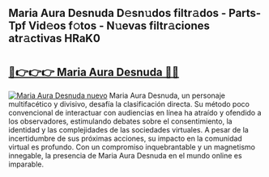 ## Maria Aura Desnuda D𝚎sn𝚞dos filtr𝚊dos - Parts-Tpf Vid𝚎os f𝚘tos - N𝚞evas filtr𝚊ciones atr𝚊ctivas HRaK0

# <h2><a href="http://mb9bzx.tromn.icu/?c=Maria+Aura+Desnuda">🔗👉👉👉 Maria Aura Desnuda 🔗🔗</a></h2>

[![Maria Aura Desnuda nuevo](https://i.imgur.com/pEAQMta.gif)](http://mb9bzx.tromn.icu/?c=Maria+Aura+Desnuda)
Maria Aura Desnuda, un personaje multifacético y divisivo, desafía la clasificación directa. Su método poco convencional de interactuar con audiencias en línea ha atraído y ofendido a los observadores, estimulando debates sobre el consentimiento, la identidad y las complejidades de las sociedades virtuales. A pesar de la incertidumbre de sus próximas acciones, su impacto en la comunidad virtual es profundo. Con un compromiso inquebrantable y un magnetismo innegable, la presencia de Maria Aura Desnuda en el mundo online es imparable.

